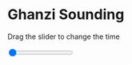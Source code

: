 <h1>Ghanzi Sounding</h1>
<p>Drag the slider to change the time</p>

<div class="slidecontainer">
<input oninput='setImage(this)' class="slider" type="range" min="0" max="7" value="0" step="1" />
<img id='img'/>
</div>

<script>
var img = document.getElementById('img');
var img_array = ['/assets/images/skwt/skd_ghanzi_wrfout_d01_2020-07-07_12:00:00.png',
'/assets/images/skwt/skd_ghanzi_wrfout_d01_2020-07-07_18:00:00.png',
'/assets/images/skwt/skd_ghanzi_wrfout_d01_2020-07-08_00:00:00.png',
'/assets/images/skwt/skd_ghanzi_wrfout_d01_2020-07-08_06:00:00.png',
'/assets/images/skwt/skd_ghanzi_wrfout_d01_2020-07-08_12:00:00.png',
'/assets/images/skwt/skd_ghanzi_wrfout_d01_2020-07-08_18:00:00.png',
'/assets/images/skwt/skd_ghanzi_wrfout_d01_2020-07-09_00:00:00.png',];
function setImage(obj)
{
        var value = obj.value;
        img.src = img_array[value];

}
</script>
